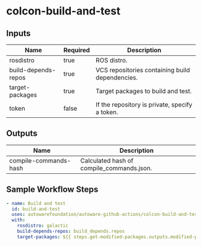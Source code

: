 # colcon-build-and-test

## Inputs

| Name                | Required | Description                                     |
| ------------------- | -------- | ----------------------------------------------- |
| rosdistro           | true     | ROS distro.                                     |
| build-depends-repos | true     | VCS repositories containing build dependencies. |
| target-packages     | true     | Target packages to build and test.              |
| token               | false    | If the repository is private, specify a token.  |

## Outputs

| Name                  | Description                               |
| --------------------- | ----------------------------------------- |
| compile-commands-hash | Calculated hash of compile_commands.json. |

## Sample Workflow Steps

```yaml
- name: Build and test
  id: build-and-test
  uses: autowarefoundation/autoware-github-actions/colcon-build-and-test@@tier4/proposal
  with:
    rosdistro: galactic
    build-depends-repos: build_depends.repos
    target-packages: ${{ steps.get-modified-packages.outputs.modified-packages }}
```
